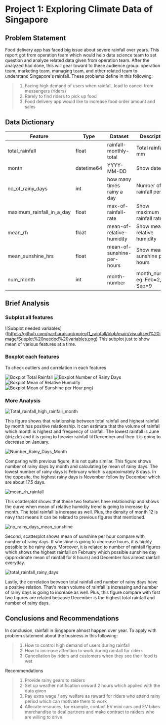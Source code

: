 # Project 1: Exploring Climate Data of Singapore

## Problem Statement
Food delivery app has faced big issue about severe rainfall over years. This report got from operation team which would help data science team to set question and analyze related data given from operation team. After the analyzed had done, this will gear toward to these audience group: operation team, marketing team, managing team, and other related team to understand Singapore's rainfall. These problems define in this following:
> 1. Facing high demand of users when rainfall, lead to cancel from messengers (riders)
> 2. Rarely to find riders to pick up food
> 3. Food delivery app would like to increase food order amount and sales

## Data Dictionary
|Feature|Type|Dataset|Description|
|---|---|---|---|
|total_rainfall|float|rainfall-monthly-total|Total rainfall in mm|
|month|datetime64|YYYY-MM-DD|Show date|
|no_of_rainy_days|int|how many times rainy a day|Number of rainfall per day|
|maximum_rainfall_in_a_day|float|max-of-rainfall-rate|Show maximum rainfall rate|
|mean_rh|float|mean-of-relative-humidity|Show mean of relative humidity|
|mean_sunshine_hrs|float|mean-of-sunshine-per-hours|Show mean of sunshine per hours|
|num_month|int|month-number|month_number eg. Feb=2, Sep=9

## Brief Analysis

### Subplot all features
![Subplot needed variables]((https://github.com/pacharajson/project1_rainfall/blob/main/visualized%20image/Subplot%20needed%20variables.png)
This subplot just to show mean of various features at a time.

### Boxplot each features
To check outliers and correlation in each features

![Boxplot Total Rainfall](https://github.com/pacharajson/project1_rainfall/blob/main/visualized%20image/Boxplot%20Number%20of%20Rainy%20Days.png)
![Boxplot Number of Rainy Days](https://github.com/pacharajson/project1_rainfall/blob/main/visualized%20image/Boxplot%20Number%20of%20Rainy%20Days.png)
![Boxplot Mean of Relative Humidity](https://github.com/pacharajson/project1_rainfall/blob/main/visualized%20image/Boxplot%20Mean%20of%20Relative%20Humidity.png)
![Boxplot Mean of Sunshine per Hour.png)](https://github.com/pacharajson/project1_rainfall/blob/main/visualized%20image/Boxplot%20Total%20Rainfall.png)

### More Analysis
![Total_rainfall_high_rainfall_month](https://github.com/pacharajson/project1_rainfall/blob/main/visualized%20image/total_rainfall_high_rainfall_month.PNG)

This figure shows that relationship between total rainfall and highest rainfall by month has positive relationship.
It can estimate that the volume of rainfall which month is highest and frequency of rainfall. The lowest rainfall is June (drizzle) and it is going to heavier rainfall til December and then it is going to decrease on January.

![Number_Rainy_Days_Month](https://github.com/pacharajson/project1_rainfall/blob/main/visualized%20image/number_of_rainy_days_by_month.png)

Comparing with previous figure, it is not quite similar. This figure shows number of rainy days by month and calculating by mean of rainy days. The lowest number of rainy days is February which is approximately 8 days. In the opposite, the highest rainy days is November follow by December which are about 17.5 days.

![mean_rh_rainfall](https://github.com/pacharajson/project1_rainfall/blob/main/visualized%20image/Mean%20Relative%20Humidity%20VS%20Total%20Rainfall.png)

This scatterplot shows that these two features have relationship and shows the curve when mean of relative humidity trend is going to increase by month. The total rainfall is increase as well. Plus, the density of month 12 is navy that means it can be related to previous figures that mentioned.

![no_rainy_days_mean_sunshine](https://github.com/pacharajson/project1_rainfall/blob/main/visualized%20image/no_rainydays_mean_sunshine.PNG)

Second, scatterplot shows mean of sunshine per hour compare with number of rainy days. If sunshine is going to decrease hours, it is highly possible to be rainy days. Moreover, it is related to number of rainfall figures which shows the highest rainfall on February which possible sunshine day (approximate mean of rainfall for 8 hours) and December has almost rainfall everyday.

![total_rainfall_rainy_days](https://github.com/pacharajson/project1_rainfall/blob/main/visualized%20image/total_rainfall_rainy_days.PNG)

Lastly, the correlation between total rainfall and number of rainy days have a positive relation. That's mean volume of rainfall is increasing and number of rainy days is going to increase as well. Plus, this figure compare with first two figures are related because December is the highest total rainfall and number of rainy days.


## Conclusions and Recommendations
In conclusion, rainfall in Singapore almost happen over year. To apply with problem statement about the business in this following:
> 1. How to control high demand of users during rainfall
> 2. How to increase attention to work during rainfall for riders
> 3. Cancellation by riders and customers when they see their food is wet

Recommendations
> 1. Provide rainy gears to raiders
> 2. Set up weather notification onward 2 hours which applied with the data given
> 3. Pay extra wage / any welfare as reward for riders who attend rainy period which can motivate them to work
> 4. Allocate resouces, for example, contact EV mini cars and EV bikes merchandise to deal partners and make contract to raiders who are willing to drive
